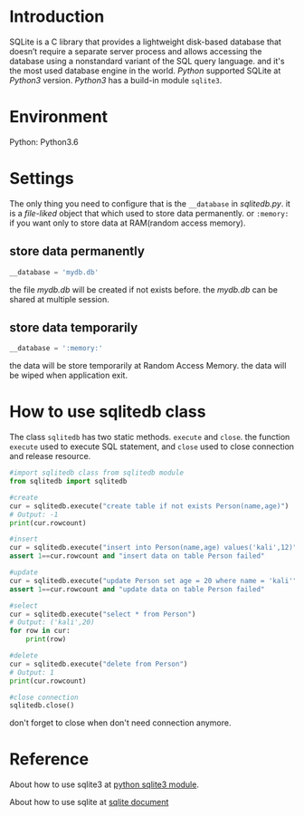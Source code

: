 # Introduction

SQLite is a C library that provides a lightweight disk-based database that doesn’t require a separate server process and allows accessing the database using a nonstandard variant of the SQL query language. and it's the most used database engine in the world. *Python* supported SQLite at *Python3* version. *Python3* has a build-in module `sqlite3`. 

# Environment
Python: Python3.6

# Settings

The only thing you need to configure that is the `__database` in *sqlitedb.py*. it is a *file-liked* object that which used to store data permanently. or `:memory:` if you want only to store data at RAM(random access memory).

## store data permanently
```PYTHON
__database = 'mydb.db'
```
the file *mydb.db* will be created if not exists before. the *mydb.db* can be shared at multiple session.

## store data temporarily
```PYTHON
__database = ':memory:'
```
the data will be store temporarily at Random Access Memory. the data will be wiped when application exit.

# How to use sqlitedb class

The class `sqlitedb` has two static methods. `execute` and `close`. the function `execute` used to execute SQL statement, and `close` used to close connection and release resource.
```PYTHON
#import sqlitedb class from sqlitedb module
from sqlitedb import sqlitedb

#create
cur = sqlitedb.execute("create table if not exists Person(name,age)")
# Output: -1
print(cur.rowcount)

#insert
cur = sqlitedb.execute("insert into Person(name,age) values('kali',12)")
assert 1==cur.rowcount and "insert data on table Person failed"

#update
cur = sqlitedb.execute("update Person set age = 20 where name = 'kali'")
assert 1==cur.rowcount and "update data on table Person failed"

#select
cur = sqlitedb.execute("select * from Person")
# Output: ('kali',20)
for row in cur:
    print(row)

#delete
cur = sqlitedb.execute("delete from Person")
# Output: 1
print(cur.rowcount)

#close connection
sqlitedb.close()
```

don't forget to close when don't need connection anymore.

# Reference

About how to use sqlite3 at [python sqlite3 module](https://docs.python.org/3.6/library/sqlite3.html?module-sqlite3).

About how to use sqlite at [sqlite document](https://www.sqlite.org/index.html)
